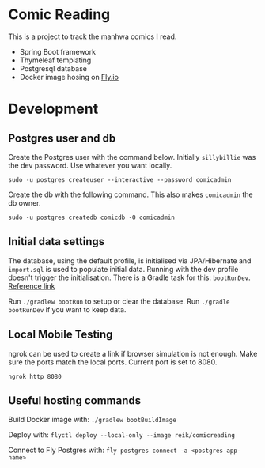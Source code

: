 # Comic Reading
This is a project to track the manhwa comics I read.

* Spring Boot framework
* Thymeleaf templating
* Postgresql database
* Docker image hosing on [Fly.io](https://fly.io/)

# Development

## Postgres user and db
Create the Postgres user with the command below. Initially `sillybillie` was the dev password. Use whatever you want locally.
```
sudo -u postgres createuser --interactive --password comicadmin
```

Create the db with the following command. This also makes `comicadmin` the db owner.
```
sudo -u postgres createdb comicdb -O comicadmin
```

## Initial data settings
The database, using the default profile, is initialised via JPA/Hibernate and `import.sql` is used to populate initial data. Running with the dev profile doesn't trigger the initialisation. There is a Gradle task for this: `bootRunDev`. [Reference link](https://www.baeldung.com/spring-boot-data-sql-and-schema-sql)

Run `./gradlew bootRun` to setup or clear the database. Run `./gradle bootRunDev` if you want to keep data.

## Local Mobile Testing
ngrok can be used to create a link if browser simulation is not enough. Make sure the ports match the local ports. Current port is set to 8080.
```
ngrok http 8080
```

## Useful hosting commands
Build Docker image with: `./gradlew bootBuildImage`

Deploy with: `flyctl deploy --local-only --image reik/comicreading`

Connect to Fly Postgres with: `fly postgres connect -a <postgres-app-name>`